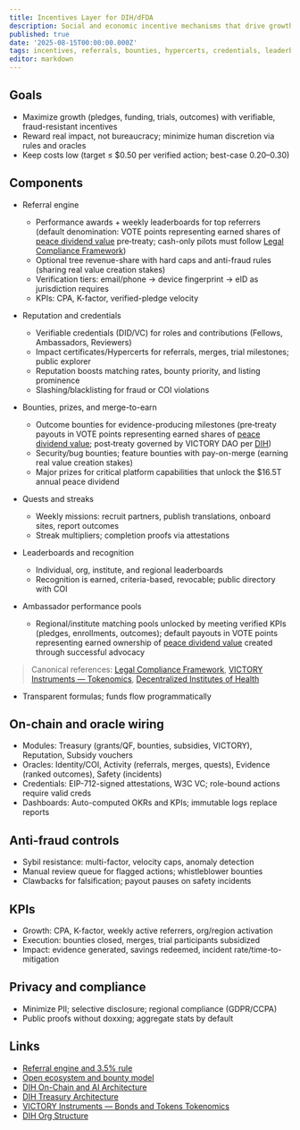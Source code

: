 ```yaml
---
title: Incentives Layer for DIH/dFDA
description: Social and economic incentive mechanisms that drive growth, engagement, and funding for the 1% Treaty and decentralized trials, wired to on-chain modules, credentials, and public dashboards.
published: true
date: '2025-08-15T00:00:00.000Z'
tags: incentives, referrals, bounties, hypercerts, credentials, leaderboards, dfda, dih
editor: markdown
---
```


## Goals

- Maximize growth (pledges, funding, trials, outcomes) with verifiable, fraud-resistant incentives
- Reward real impact, not bureaucracy; minimize human discretion via rules and oracles
- Keep costs low (target ≤ $0.50 per verified action; best-case $0.20–$0.30)

## Components

- Referral engine
  - Performance awards + weekly leaderboards for top referrers (default denomination: VOTE points representing earned shares of [peace dividend value](../economic-models/peace-dividend-value-capture.md) pre‑treaty; cash-only pilots must follow [Legal Compliance Framework](./legal-compliance-framework.md))
  - Optional tree revenue-share with hard caps and anti-fraud rules (sharing real value creation stakes)
  - Verification tiers: email/phone → device fingerprint → eID as jurisdiction requires
  - KPIs: CPA, K-factor, verified-pledge velocity

- Reputation and credentials
  - Verifiable credentials (DID/VC) for roles and contributions (Fellows, Ambassadors, Reviewers)
  - Impact certificates/Hypercerts for referrals, merges, trial milestones; public explorer
  - Reputation boosts matching rates, bounty priority, and listing prominence
  - Slashing/blacklisting for fraud or COI violations

- Bounties, prizes, and merge-to-earn
  - Outcome bounties for evidence-producing milestones (pre‑treaty payouts in VOTE points representing earned shares of [peace dividend value](../economic-models/peace-dividend-value-capture.md); post‑treaty governed by VICTORY DAO per [DIH](./1-percent-treaty/decentralized-institutes-of-health.md))
  - Security/bug bounties; feature bounties with pay-on-merge (earning real value creation stakes)
  - Major prizes for critical platform capabilities that unlock the $16.5T annual peace dividend

- Quests and streaks
  - Weekly missions: recruit partners, publish translations, onboard sites, report outcomes
  - Streak multipliers; completion proofs via attestations

- Leaderboards and recognition
  - Individual, org, institute, and regional leaderboards
  - Recognition is earned, criteria-based, revocable; public directory with COI

- Ambassador performance pools
  - Regional/institute matching pools unlocked by meeting verified KPIs (pledges, enrollments, outcomes); default payouts in VOTE points representing earned ownership of [peace dividend value](../economic-models/peace-dividend-value-capture.md) created through successful advocacy

> Canonical references: [Legal Compliance Framework](./legal-compliance-framework.md), [VICTORY Instruments — Tokenomics](./1-percent-treaty/victory-bonds-tokenomics.md), [Decentralized Institutes of Health](./1-percent-treaty/decentralized-institutes-of-health.md)
  - Transparent formulas; funds flow programmatically

## On-chain and oracle wiring

- Modules: Treasury (grants/QF, bounties, subsidies, VICTORY), Reputation, Subsidy vouchers
- Oracles: Identity/COI, Activity (referrals, merges, quests), Evidence (ranked outcomes), Safety (incidents)
- Credentials: EIP-712-signed attestations, W3C VC; role-bound actions require valid creds
- Dashboards: Auto-computed OKRs and KPIs; immutable logs replace reports

## Anti-fraud controls

- Sybil resistance: multi-factor, velocity caps, anomaly detection
- Manual review queue for flagged actions; whistleblower bounties
- Clawbacks for falsification; payout pauses on safety incidents

## KPIs

- Growth: CPA, K-factor, weekly active referrers, org/region activation
- Execution: bounties closed, merges, trial participants subsidized
- Impact: evidence generated, savings redeemed, incident rate/time-to-mitigation

## Privacy and compliance

- Minimize PII; selective disclosure; regional compliance (GDPR/CCPA)
- Public proofs without doxxing; aggregate stats by default

## Links

- [Referral engine and 3.5% rule](./referral-rewards-system.md)
- [Open ecosystem and bounty model](./open-ecosystem-and-bounty-model.md)
- [DIH On-Chain and AI Architecture](../architecture/dih-onchain-architecture.md)
- [DIH Treasury Architecture](../features/treasury/dih-treasury-architecture.md)
- [VICTORY Instruments — Bonds and Tokens Tokenomics](./1-percent-treaty/victory-bonds-tokenomics.md)
- [DIH Org Structure](./1-percent-treaty/dih-org-structure.md)


